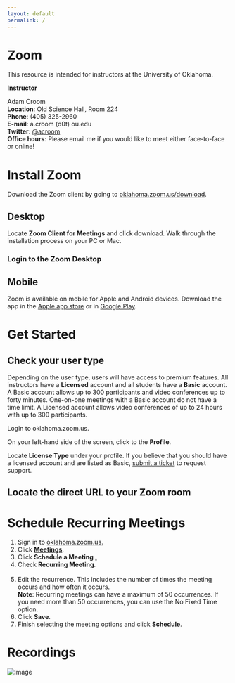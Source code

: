 ```yaml
---
layout: default
permalink: /
---
```


# Zoom
This resource is intended for instructors at the University of Oklahoma.

**Instructor**

Adam Croom<br>
**Location**: Old Science Hall, Room 224<br>
**Phone**: (405) 325-2960<br>
**E-mail**: a.croom (d0t) ou.edu<br>
**Twitter**: <a href="http://twitter.com/acroom" target="blank">@acroom</a><br>
**Office hours**: Please email me if you would like to meet either face-to-face or online!

# Install Zoom

Download the Zoom client by going to <a href="oklahoma.zoom.us/download">oklahoma.zoom.us/download</a>.

## Desktop

Locate **Zoom Client for Meetings** and click download. Walk through the installation process on your PC or Mac.

### Login to the Zoom Desktop

## Mobile

Zoom is available on mobile for Apple and Android devices. Download the app in the <a href="https://itunes.apple.com/us/app/id546505307">Apple app store</a> or in <a href="https://play.google.com/store/apps/details?id=us.zoom.videomeetings">Google Play</a>.

# Get Started

## Check your user type

Depending on the user type, users will have access to premium features. All instructors have a **Licensed** account and all students have a **Basic** account. A Basic account allows up to 300 participants and video conferences up to forty minutes. One-on-one meetings with a Basic account do not have a time limit. A Licensed account allows video conferences of up to 24 hours with up to 300 participants.

Login to oklahoma.zoom.us.

On your left-hand side of the screen, click to the **Profile**.

Locate **License Type** under your profile. If you believe that you should have a licensed account and are listed as Basic, <a href="http://teachanywhere.oucreate.com">submit a ticket</a> to request support.


## Locate the direct URL to your Zoom room

# Schedule Recurring Meetings
<ol>
<li>Sign in to <a href="oklahoma.zoom.us">oklahoma.zoom.us.</a></li>
<li>Click&nbsp;<strong><a href="https://oklahoma.zoom.us/meeting">Meetings</a></strong>.</li>
<li>Click&nbsp;<strong>Schedule a Meeting</strong> <a href="https://oklahoma.zoom.us/meeting">.</a></li>
<li>Check <strong>Recurring Meeting</strong>.<br> <img src="https://assets.zoom.us/images/en-us/web/my-meetings/recurring-meeting-option.png" alt=""></li>
<li>Edit the recurrence. This includes the number of times the meeting occurs and how often it occurs.<br> <img src="https://assets.zoom.us/images/en-us/web/my-meetings/recurring-meeting-settings.png" alt=""><strong>Note</strong>: Recurring meetings can have a maximum of 50 occurrences. If you need more than 50 occurrences, you can use the No Fixed Time option.</li>
<li>Click <strong>Save</strong>.</li>
<li>Finish selecting the meeting options and click <strong>Schedule</strong>.</li>
</ol>

# Recordings



![image](images/portalcake.png)

